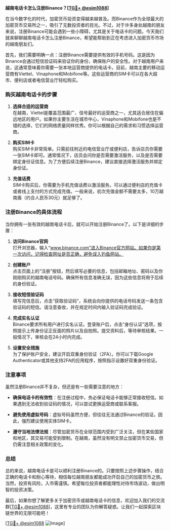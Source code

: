 **越南电话卡怎么注册Binance？[[TG💪+ @esim1088](https://t.me/s/esim1088)]**

在当今数字化的时代，加密货币投资变得越来越普及。而Binance作为全球最大的加密货币交易所之一，吸引了无数投资者的目光。不过，对于许多身处越南的朋友来说，注册Binance可能会遇到一些小障碍，尤其是关于电话卡的问题。今天我们就来聊聊越南电话卡怎么注册Binance，希望能帮助到正在考虑进入加密货币市场的越南朋友们。

首先，我们需要明确一点：注册Binance需要提供有效的手机号码。这是因为Binance会通过短信验证码来验证你的身份，确保账户的安全性。对于越南用户来说，这通常意味着你需要一张本地运营商提供的电话卡。目前，越南主要的移动运营商有Viettel、Vinaphone和Mobifone等。这些运营商的SIM卡可以在各大超市、便利店或者电信营业厅轻松购买。

### **购买越南电话卡的步骤**

1. **选择合适的运营商**  
   在越南，Viettel是覆盖范围最广、信号最好的运营商之一，尤其适合居住在偏远地区的用户。如果你主要生活在城市中心，Vinaphone和Mobifone也是不错的选择，它们的网络质量同样优秀。你可以根据自己的需求和习惯选择运营商。

2. **购买SIM卡**  
   购买SIM卡非常简单。只需前往附近的电信营业厅或便利店，告诉店员你需要一张SIM卡即可。通常情况下，店员会问你是否需要激活服务，以及是否需要绑定身份证信息。为了方便后续注册Binance，建议直接选择激活服务并绑定身份证。

3. **充值话费**  
   SIM卡购买后，你需要为手机充值话费以激活服务。可以通过便利店的充值卡或者线上支付的方式完成充值。一般来说，初次充值金额不需要太多，10万越南盾（约合人民币30元）就足够了。

### **注册Binance的具体流程**

当你拥有一张有效的越南电话卡后，就可以开始注册Binance了。以下是详细的步骤：

1. **访问Binance官网**  
   打开浏览器，输入“www.binance.com”进入Binance官方网站。如果你是第一次访问，记得检查网址是否正确，避免误入钓鱼网站。

2. **创建账户**  
   点击页面上的“注册”按钮，然后填写必要的信息，包括邮箱地址、密码以及你刚刚购买的越南电话号码。确保所有信息准确无误，因为这些信息将用于后续的身份验证。

3. **接收短信验证码**  
   填写完信息后，点击“获取验证码”，系统会向你提供的电话号码发送一条包含验证码的短信。请注意查收，并在规定时间内输入验证码完成验证。

4. **完成实名认证**  
   Binance要求所有用户进行实名认证。登录账户后，点击“身份认证”选项，按照提示上传身份证正反面的照片以及自拍照。提交资料后，等待审核结果。一般情况下，审核会在24小时内完成。

5. **设置安全措施**  
   为了保护账户安全，建议开启双重身份验证（2FA）。你可以下载Google Authenticator或其他支持2FA的应用程序，按照指示设置好双重身份验证。

### **注意事项**

虽然注册Binance并不复杂，但还是有一些需要注意的地方：

- **确保电话卡的有效性**：在注册过程中，务必保证电话卡能够正常接收短信。如果遇到无法收到验证码的情况，可以尝试更换运营商或联系客服。
  
- **避免使用虚拟号码**：虚拟号码虽然方便，但往往无法通过Binance的验证。因此，强烈建议使用实体SIM卡。

- **遵守当地法律法规**：尽管加密货币在全球范围内受到广泛关注，但在某些国家和地区，其交易可能受到限制。在越南，虽然没有明文禁止加密货币交易，但仍需注意相关政策的变化。

### **总结**

总的来说，越南电话卡是可以顺利注册Binance的。只要按照上述步骤操作，结合正确的电话卡和耐心等待，相信每位越南朋友都能成功开启自己的加密货币之旅。当然，投资有风险，入市需谨慎。希望每位投资者都能理性对待市场波动，做出明智的投资决策。

最后，如果你想了解更多关于加密货币或越南电话卡的信息，欢迎加入我们的交流群[[TG💪+ @esim1088](https://t.me/s/esim1088)]，这里有专业的团队为你解答疑惑。让我们一起探索区块链世界的无限可能吧！

[[TG💪+ @esim1088](https://t.me/s/esim1088) ![Image](https://i.postimg.cc/4NQfJmqS/Snipaste-2025-05-13-00-14-12.png)]